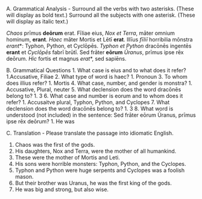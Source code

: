 A. Grammatical Analysis - Surround all the verbs with two asterisks. (These will display as bold text.) Surround all the subjects with one asterisk. (These will display as italic text.)


*Chaos* prīmus **deōrum** erat. 
Fīliae eius, *Nox et Terra*, māter omnium hominum, **erant**. 
*Haec* māter Mortis et Lētī **erat**. 
Illīus *fīliī* horribilia mōnstra *erant**: Typhon, Python, et Cyclōpēs. 
*Typhon et Python* dracōnēs ingentēs **erant** et *Cyclōpēs* fabrī brūtī. 
Sed frāter **eōrum** *Ūranus*, prīmus ipse rēx deōrum. 
*Hic* fortis et magnus *erat**, sed sapiēns.


B. Grammatical Questions
	1. What case is eius and to what does it refer?
    1.Accusative, Filiae
  2.	What type of word is haec?
    1.	Pronoun
  3.	To whom does illius refer?
    1.	Mortis
  4.	What case, number, and gender is monstra?
    1.	Accusative, Plural, neuter
  5.	What declension does the word dracōnēs belong to?
    1.	3
  6.	What case and number is eorum and to whom does it refer?
    1.	Accusaitve plural, Typhon, Python, and Cyclopes
  7.	What declension does the word dracōnēs belong to?
    1.	3
  8.	What word is understood (not included) in the sentence: Sed frāter eōrum Ūranus, prīmus ipse rēx deōrum?
    1.	He was
    
    
C. Translation - Please translate the passage into idiomatic English.
1. 	Chaos was the first of the gods.
2.	His daughters, Nox and Terra, were the mother of all humankind. 
3.	These were the mother of Mortis and Leti.
4.	His sons were horrible monsters: Typhon, Python, and the Cyclopes.
5.	Typhon and Python were huge serpents and Cyclopes was a foolish mason.
6.	But their brother was Uranus, he was the first king of the gods.
7.	He was big and strong, but also wise. 
